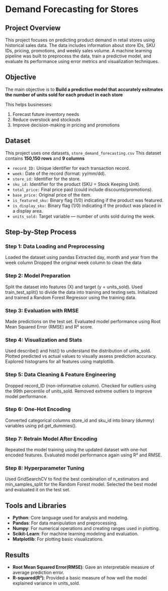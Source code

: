 # Demand Forecasting for Stores

## Project Overview
This project focuses on predicting product demand in retail stores using historical sales data. The data includes information about store IDs, SKU IDs, pricing, promotions, and weekly sales volume. A machine learning pipeline was built to preprocess the data, train a predictive model, and evaluate its performance using error metrics and visualization techniques.

## Objective
The main objective is to **Build a predictive model that accurately esitmates the number of units sold for each product in each store**

This helps businesses:
1. Forecast future inventory needs
2. Reduce overstock and stockouts 
3. Improve decision-making in pricing and promotions 

## Dataset
This project uses one datasets, `store_demand_forecasting.csv`
This dataset contains **150,150 rows** and **9 columns** 

- `record_ID:` Unique identifier for each transaction record.
- `week:` Date of the record (format: yy/mm/dd).
- `store_id:` Identifier for the store.
- `sku_id:`  Identifier for the product (SKU = Stock Keeping Unit).
- `total_price:`  Final price paid (could include discounts/promotions).
- `base_price:` Original price of the item.
- `is_featured_sku:` Binary flag (1/0) indicating if the product was featured.
- `is_display_sku:` Binary flag (1/0) indicating if the product was placed in a display area.
- `units_sold:` Target variable — number of units sold during the week.

## Step-by-Step Process

### **Step 1: Data Loading and Preprocessing**
Loaded the dataset using pandas
Extracted day, month and year from the week column
Dropped the original week column to clean the data

### **Step 2: Model Preparation**
Split the dataset into features (X) and target (y = units_sold).
Used train_test_split() to divide the data into training and testing sets.
Initialized and trained a Random Forest Regressor using the training data.

### **Step 3: Evaluation with RMSE**
Made predictions on the test set.
Evaluated model performance using Root Mean Squared Error (RMSE) and R² score.

### **Step 4: Visualization and Stats**
Used describe() and hist() to understand the distribution of units_sold.
Plotted predicted vs actual values to visually assess prediction accuracy.
Explored histograms for all features using matplotlib.

### **Step 5: Data Cleaning & Feature Engineering**
Dropped record_ID (non-informative column).
Checked for outliers using the 99th percentile of units_sold.
Removed extreme outliers to improve model performance.

### **Step 6: One-Hot Encoding**
Converted categorical columns store_id and sku_id into binary (dummy) variables using pd.get_dummies().

### **Step 7: Retrain Model After Encoding**
Repeated the model training using the updated dataset with one-hot encoded features.
Evaluated model performance again using R² and RMSE.

### **Step 8: Hyperparameter Tuning**
Used GridSearchCV to find the best combination of n_estimators and min_samples_split for the Random Forest model.
Selected the best model and evaluated it on the test set.


## Tools and Libraries
- **Python**: Core language used for analysis and modeling.
- **Pandas**: For data manipulation and preprocessing.
- **Numpy**:  For numerical operations and creating ranges used in plotting.
- **Scikit-Learn**: For machine learning modeling and evaluation.
- **Matplotlib**: For plotting basic visualizations.

## Results
- **Root Mean Squared Error(RMSE)**: Gave an interpretable measure of average prediction error.
- **R-squared(R²)**: Provided a basic measure of how well the model explained variance in units_sold.
